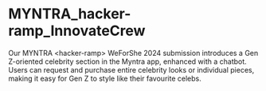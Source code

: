 # MYNTRA_hacker-ramp_InnovateCrew
Our MYNTRA &lt;hacker-ramp> WeForShe 2024 submission introduces a Gen Z-oriented celebrity section in the Myntra app, enhanced with a chatbot. Users can request and purchase entire celebrity looks or individual pieces, making it easy for Gen Z to style like their favourite celebs.
